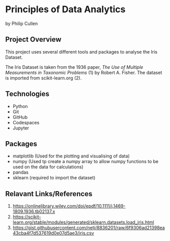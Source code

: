 # Principles of Data Analytics

by Philip Cullen

## Project Overview

This project uses several different tools and packages to analyse the Iris Dataset.

The Iris Dataset is taken from the 1936 paper, *The Use of Multiple Measurements in Taxonomic Problems* (1) by Robert A. Fisher. 
The dataset is imported from scikit-learn.org (2).

## Technologies

- Python
- Git
- GitHub
- Codespaces
- Jupyter

## Packages
- matplotlib (Used for the plotting and visualising of data)
- numpy (Used tp create a numpy array to allow numpy functions to be used on the data for calculations)
- pandas 
- sklearn (required to import the dataset)

## Relavant Links/References
1) https://onlinelibrary.wiley.com/doi/epdf/10.1111/j.1469-1809.1936.tb02137.x
2) https://scikit-learn.org/stable/modules/generated/sklearn.datasets.load_iris.html
3) https://gist.githubusercontent.com/netj/8836201/raw/6f9306ad21398ea43cba4f7d537619d0e07d5ae3/iris.csv
